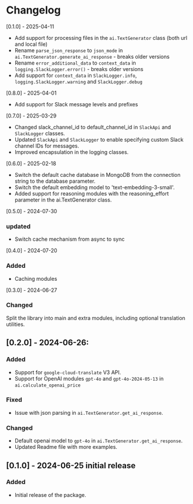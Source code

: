 # Changelog

[0.1.0] - 2025-04-11

- Add support for processing files in the `ai.TextGenerator` class (both url and local file)
- Rename `parse_json_response` to `json_mode` in `ai.TextGenerator.generate_ai_response` - breaks older versions
- Rename `error_additional_data` to `context_data` in `logging.SlackLogger.error()` - breaks older versions
- Add support for `context_data` in `SlackLogger.info`, `logging.SlackLogger.warning` and `SlackLogger.debug`

[0.8.0] - 2025-04-01

- Add support for Slack message levels and prefixes

[0.7.0] - 2025-03-29

- Changed slack_channel_id to default_channel_id in `SlackApi` and `SlackLogger` classes.
- Updated `SlackApi` and `SlackLogger` to enable specifying custom Slack channel IDs for messages.
- Improved encapsulation in the logging classes.

[0.6.0] - 2025-02-18

- Switch the default cache database in MongoDB from the connection string to the database parameter.
- Switch the default embedding model to 'text-embedding-3-small'.
- Added support for reasoning modules with the reasoning_effort parameter in the ai.TextGenerator class.

[0.5.0] - 2024-07-30

### updated

- Switch cache mechanism from async to sync

[0.4.0] - 2024-07-20

### Added

- Caching modules

[0.3.0] - 2024-06-27

### Changed

Split the library into main and extra modules, including optional translation utilities.

## [0.2.0] - 2024-06-26:

### Added

- Support for `google-cloud-translate` V3 API.
- Support for OpenAI modules `gpt-4o` and `gpt-4o-2024-05-13` in `ai.calculate_openai_price`

### Fixed

- Issue with json parsing in `ai.TextGenerator.get_ai_response`.

### Changed

- Default openai model to `gpt-4o` in `ai.TextGenerator.get_ai_response`.
- Updated Readme file with more examples.

## [0.1.0] - 2024-06-25 initial release

### Added

- Initial release of the package.
